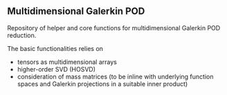 Multidimensional Galerkin POD
---

Repository of helper and core functions for multidimensional Galerkin POD reduction.

The basic functionalities relies on

 * tensors as multidimensional arrays
 * higher-order SVD (HOSVD)
 * consideration of mass matrices (to be inline with underlying function spaces
   and Galerkin projections in a suitable inner product)

